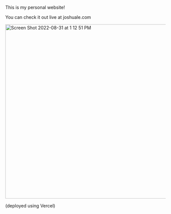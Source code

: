 This is my personal website!

You can check it out live at joshuale.com

<img width="547" alt="Screen Shot 2022-08-31 at 1 12 51 PM" src="https://user-images.githubusercontent.com/59464508/187739222-73d3fb83-2c62-48c8-9346-4e4ab8f35817.png">

(deployed using Vercel)
